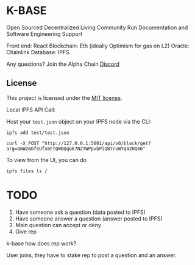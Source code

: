 # K-BASE

Open Sourced Decentralized Living Community Run Documentation and Software Engineering Support

Front end: React
Blockchain: Eth (ideally Optimism for gas on L2)
Oracle: Chainlink
Database: IPFS

Any questions? Join the Alpha Chain [Discord](https://discord.gg/g6Wfc297Yy)

## License

This project is licensed under the [MIT license](LICENSE).

Local IPFS API Call:

Host your `test.json` object on your IPFS node via the CLI:

```
ipfs add test/test.json
```

```
curl -X POST "http://127.0.0.1:5001/api/v0/block/get?arg=QmW2mDfeUfx6FtQWBQqG67NZTWPpvbPiQB7rvWYq4ZHQ46"
```

To view from the UI, you can do

```
ipfs files ls /
```

# TODO
1. Have someone ask a question (data posted to IPFS)
2. Have someone answer a question (answer posted to IPFS)
3. Main question can accept or deny
4. Give rep




k-base
how does rep work?

User joins, they have to stake rep to post a question and an answer. 


